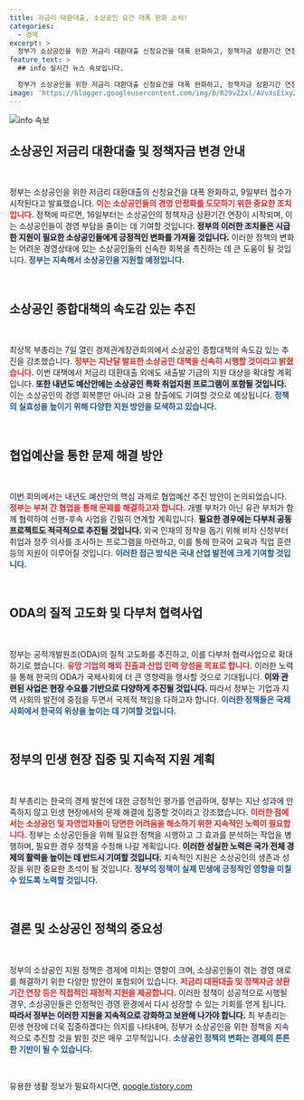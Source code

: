 ```yaml
---
title: 저금리 대환대출, 소상공인 요건 대폭 완화 소식!
categories:
  - 경제
excerpt: >
  정부가 소상공인을 위한 저금리 대환대출 신청요건을 대폭 완화하고, 정책자금 상환기간 연장을 시작합니다. 경제 회복을 위한 판촉 대책이 마련된 이 기회를 놓치지 마세요!
feature_text: >
  ## info 실시간 뉴스 속보입니다.

  정부가 소상공인을 위한 저금리 대환대출 신청요건을 대폭 완화하고, 정책자금 상환기간 연장을 시작합니다. 경제 회복을 위한 판촉 대책이 마련된 이 기회를 놓치지 마세요!
image: 'https://blogger.googleusercontent.com/img/b/R29vZ2xl/AVvXsEixyZcFfHzMRdzZMjFBmAUKJYCLCGyLL1o632UiGVXcaFdKo_bkvkuCioo0uUKlGfBVcT3P84aROyZIXSBEx3Aw5nCQ3pTgDom1WDC4m8eifvWiAmWEEVb4x6G_l8C0QH225ldMjyaFvpxGEBGNO37VmDTDMHGhJPq73UglMfDca1-0aw/s1600/blogspot.png'
---
```


<p><img src="https://blogger.googleusercontent.com/img/b/R29vZ2xl/AVvXsEixyZcFfHzMRdzZMjFBmAUKJYCLCGyLL1o632UiGVXcaFdKo_bkvkuCioo0uUKlGfBVcT3P84aROyZIXSBEx3Aw5nCQ3pTgDom1WDC4m8eifvWiAmWEEVb4x6G_l8C0QH225ldMjyaFvpxGEBGNO37VmDTDMHGhJPq73UglMfDca1-0aw/s1600/blogspot.png" alt="info 속보" /></p>

<h2 data-ke-size="size26">소상공인 저금리 대환대출 및 정책자금 변경 안내</h2>

<p data-ke-size="size16">&nbsp;</p>

<p>정부는 소상공인을 위한 저금리 대환대출의 신청요건을 대폭 완화하고, 9일부터 접수가 시작된다고 발표했습니다. <b><span style="color: #ee2323;">이는 소상공인들의 경영 안정화를 도모하기 위한 중요한 조치입니다.</span></b> 정책에 따르면, 16일부터는 소상공인의 정책자금 상환기간 연장이 시작되며, 이는 소상공인들이 경영 부담을 줄이는 데 기여할 것입니다. <b><span style="background-color: #21538527;"> 정부의 이러한 조치들은 시급한 지원이 필요한 소상공인들에게 긍정적인 변화를 가져올 것입니다.</span></b> 이러한 정책의 변화는 어려운 경영상태에 있는 소상공인들의 신속한 회복을 촉진하는 데 큰 도움이 될 것입니다. <b><span style="color: #1a5490;">정부는 지속해서 소상공인을 지원할 예정입니다.</span></b></p>

<p data-ke-size="size16">&nbsp;</p>

<h2 data-ke-size="size26">소상공인 종합대책의 속도감 있는 추진</h2>

<p data-ke-size="size16">&nbsp;</p>

<p>최상목 부총리는 7일 열린 경제관계장관회의에서 소상공인 종합대책의 속도감 있는 추진을 강조했습니다. <b><span style="color: #ee2323;">정부는 지난달 발표한 소상공인 대책을 신속히 시행할 것이라고 밝혔습니다.</span></b> 이번 대책에서 저금리 대환대출 외에도 새출발 기금의 지원 대상을 확대할 계획입니다. <b><span style="background-color: #21538527;">또한 내년도 예산안에는 소상공인 특화 취업지원 프로그램이 포함될 것입니다.</span></b> 이는 소상공인의 경영 회복뿐만 아니라 고용 창출에도 기여할 것으로 예상됩니다. <b><span style="color: #1a5490;">정책의 실효성을 높이기 위해 다양한 지원 방안을 모색하고 있습니다.</span></b></p>

<p data-ke-size="size16">&nbsp;</p>

<h2 data-ke-size="size26">협업예산을 통한 문제 해결 방안</h2>

<p data-ke-size="size16">&nbsp;</p>

<p>이번 회의에서는 내년도 예산안의 핵심 과제로 협업예산 추진 방안이 논의되었습니다. <b><span style="color: #ee2323;">정부는 부처 간 협업을 통해 문제를 해결하고자 합니다.</span></b> 개별 부처가 아닌 유관 부처가 함께 협력하여 선행-후속 사업을 긴밀히 연계할 계획입니다. <b><span style="background-color: #21538527;">필요한 경우에는 다부처 공동 프로젝트도 적극적으로 추진될 것입니다.</span></b> 외국 인재의 정착을 돕기 위해 비자 신청부터 취업과 정주 의사를 조사하는 프로그램을 마련하고, 이를 통해 한국어 교육과 직업 훈련 등의 지원이 이루어질 것입니다. <b><span style="color: #1a5490;">이러한 접근 방식은 국내 산업 발전에 크게 기여할 것입니다.</span></b></p>

<p data-ke-size="size16">&nbsp;</p>

<h2 data-ke-size="size26">ODA의 질적 고도화 및 다부처 협력사업</h2>

<p data-ke-size="size16">&nbsp;</p>

<p>정부는 공적개발원조(ODA)의 질적 고도화를 추진하고, 이를 다부처 협력사업으로 확대하기로 했습니다. <b><span style="color: #ee2323;">유망 기업의 해외 진출과 산업 인력 양성을 목표로 합니다.</span></b> 이러한 노력을 통해 한국의 ODA가 국제사회에 더 큰 영향력을 행사할 것으로 기대됩니다. <b><span style="background-color: #21538527;">이와 관련된 사업은 현장 수요를 기반으로 다양하게 추진될 것입니다.</span></b> 따라서 정부는 기업과 지역 사회의 발전에 중점을 두면서 국제적 책임을 다하고자 합니다. <b><span style="color: #1a5490;">이러한 정책들은 국제 사회에서 한국의 위상을 높이는 데 기여할 것입니다.</span></b></p>

<p data-ke-size="size16">&nbsp;</p>

<h2 data-ke-size="size26">정부의 민생 현장 집중 및 지속적 지원 계획</h2>

<p data-ke-size="size16">&nbsp;</p>

<p>최 부총리는 한국의 경제 발전에 대한 긍정적인 평가를 언급하며, 정부는 지난 성과에 만족하지 않고 민생 현장에서의 문제 해결에 집중할 것이라고 강조했습니다. <b><span style="color: #ee2323;">이러한 점에서는 소상공인 및 자영업자들이 당면한 어려움을 해소하기 위한 지속적인 노력이 필요합니다.</span></b> 정부는 소상공인들을 위해 필요한 정책을 시행하고 그 효과를 분석하는 작업을 병행하며, 필요한 경우 정책을 수정해 나갈 계획입니다. <b><span style="background-color: #21538527;">이러한 성실한 노력은 국가 전체 경제의 활력을 높이는 데 반드시 기여할 것입니다.</span></b> 지속적인 지원은 소상공인의 생존과 성장을 위한 중요한 초석이 될 것입니다. <b><span style="color: #1a5490;">정부의 정책이 실제 민생에 긍정적인 영향을 미칠 수 있도록 노력할 것입니다.</span></b></p>

<p data-ke-size="size16">&nbsp;</p>

<h2 data-ke-size="size26">결론 및 소상공인 정책의 중요성</h2>

<p data-ke-size="size16">&nbsp;</p>

<p>정부의 소상공인 지원 정책은 경제에 미치는 영향이 크며, 소상공인들이 겪는 경영 애로를 해결하기 위한 다양한 방안이 포함되어 있습니다. <b><span style="color: #ee2323;">저금리 대환대출 및 정책자금 상환기간 연장 등은 직접적인 재정적 지원을 제공합니다.</span></b> 이러한 정책이 성공적으로 시행될 경우, 소상공인들은 안정적인 경영 환경에서 다시 성장할 수 있는 기회를 얻게 됩니다. <b><span style="background-color: #21538527;">따라서 정부는 이러한 지원을 지속적으로 강화하고 보완해 나가야 합니다.</span></b> 최 부총리는 민생 현장에 더욱 집중하겠다는 의지를 나타내며, 정부가 소상공인을 위한 정책을 지속적으로 추진할 것을 밝힌 것은 매우 고무적입니다. <b><span style="color: #1a5490;">소상공인 정책의 변화는 경제의 튼튼한 기반이 될 수 있습니다.</span></b></p>

<p data-ke-size="size16">&nbsp;</p>
유용한 생활 정보가 필요하시다면, <a href="https://qoogle.tistory.com" rel="dofollow">qoogle.tistory.com</a>


